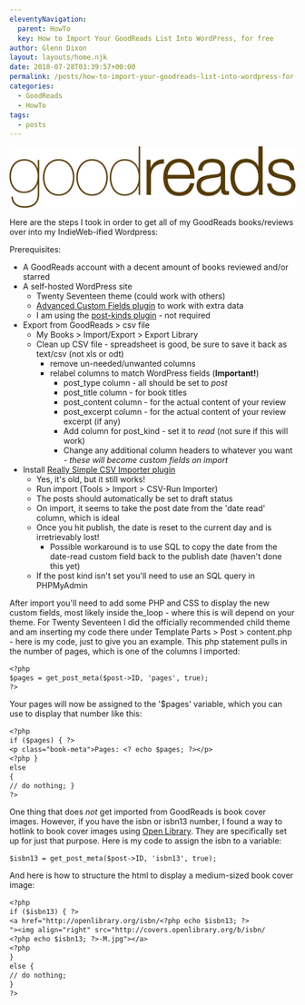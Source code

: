 ```yaml
---
eleventyNavigation:
  parent: HowTo
  key: How to Import Your GoodReads List Into WordPress, for free
author: Glenn Dixon
layout: layouts/home.njk
date: 2018-07-28T03:39:57+00:00
permalink: /posts/how-to-import-your-goodreads-list-into-wordpress-for-free/
categories:
  - GoodReads
  - HowTo
tags:
  - posts
---
```

![](/img/2018/07/goodreads.jpg)

Here are the steps I took in order to get all of my GoodReads books/reviews over into my IndieWeb-ified Wordpress:

Prerequisites:

  * A GoodReads account with a decent amount of books reviewed and/or starred 
  * A self-hosted WordPress site 
      * Twenty Seventeen theme (could work with others)
      * [Advanced Custom Fields plugin][1] to work with extra data
      * I am using the [post-kinds plugin][2] - not required
  * Export from GoodReads > csv file 
      * My Books > Import/Export > Export Library 
      * Clean up CSV file - spreadsheet is good, be sure to save it back as text/csv (not xls or odt) 
          * remove un-needed/unwanted columns 
          * relabel columns to match WordPress fields (**Important!**) 
              * post_type column - all should be set to _post_ 
              * post_title column - for book titles 
              * post_content column - for the actual content of your review 
              * post_excerpt column - for the actual content of your review excerpt (if any) 
              * Add column for post_kind - set it to _read_ (not sure if this will work) 
              * Change any additional column headers to whatever you want - _these will become custom fields on import_ 
  * Install [Really Simple CSV Importer plugin][3] 
      * Yes, it's old, but it still works! 
      * Run import (Tools > Import > CSV-Run Importer) 
      * The posts should automatically be set to draft status
      * On import, it seems to take the post date from the 'date read' column, which is ideal 
      * Once you hit publish, the date is reset to the current day and is irretrievably lost! 
          * Possible workaround is to use SQL to copy the date from the date-read custom field back to the publish date (haven't done this yet) 
      * If the post kind isn't set you'll need to use an SQL query in PHPMyAdmin

After import you'll need to add some PHP and CSS to display the new custom fields, most likely inside the_loop - where this is will depend on your theme. For Twenty Seventeen I did the officially recommended child theme and am inserting my code there under Template Parts > Post > content.php - here is my code, just to give you an example. This php statement pulls in the number of pages, which is one of the columns I imported:

    <?php
    $pages = get_post_meta($post->ID, 'pages', true);
    ?>


Your pages will now be assigned to the '$pages' variable, which you can use to display that number like this:

    <?php 
    if ($pages) { ?>
    <p class="book-meta">Pages: <? echo $pages; ?></p>
    <?php } 
    else 
    { 
    // do nothing; } 
    ?> 


One thing that does _not_ get imported from GoodReads is book cover images. However, if you have the isbn or isbn13 number, I found a way to hotlink to book cover images using [Open Library][4]. They are specifically set up for just that purpose. Here is my code to assign the isbn to a variable:

    $isbn13 = get_post_meta($post->ID, 'isbn13', true);


And here is how to structure the html to display a medium-sized book cover image:

    <?php 
    if ($isbn13) { ?>
    <a href="http://openlibrary.org/isbn/<?php echo $isbn13; ?>
    "><img align="right" src="http://covers.openlibrary.org/b/isbn/
    <?php echo $isbn13; ?>-M.jpg"></a>
    <?php
    } 
    else { 
    // do nothing; 
    }
    ?>

[1]: https://wordpress.org/plugins/advanced-custom-fields/
[2]: https://wordpress.org/plugins/indieweb-post-kinds/
[3]: https://www.google.com/url?sa=t&rct=j&q=&esrc=s&source=web&cd=1&cad=rja&uact=8&ved=2ahUKEwjIm9e8rc7cAhVE4qwKHc_6BDcQFjAAegQIAxAC&url=https%3A%2F%2Fwordpress.org%2Fplugins%2Freally-simple-csv-importer%2F&usg=AOvVaw0oJgAp4p5VTMFAzwDJmhhE
[4]: https://blog.openlibrary.org/2018/05/06/turn-your-website-into-a-library/